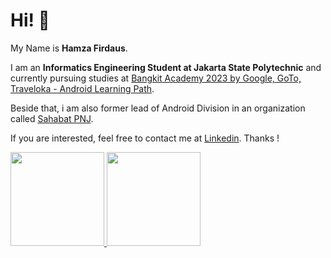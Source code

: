 # Hi! 👋

My Name is **Hamza Firdaus**.

I am an **Informatics Engineering Student at Jakarta State Polytechnic** and currently pursuing studies at [Bangkit Academy 2023 by Google, GoTo, Traveloka - Android Learning Path](https://grow.google/intl/id_id/bangkit/).

Beside that, i am also former lead of Android Division in an organization called [Sahabat PNJ](https://www.instagram.com/sahabat_pnj/).

If you are interested, feel free to contact me at [Linkedin](https://www.linkedin.com/in/hamza-firdaus-439709153/). Thanks !

<p align="left">
<a href="https://github.com/hamzafrd">
  <img height="150em" src="https://github-readme-stats-eight-theta.vercel.app/api?username=hamzafrd&show_icons=true&theme=algolia&include_all_commits=true&count_private=true"/>
   <img height="150em" src="https://github-readme-stats-eight-theta.vercel.app/api/top-langs/?username=hamzafrd&layout=compact&langs_count=8&theme=algolia&hide=html&exclude_repo=hamzafrd.github.io"/>
</a>
</p>
</a>
</p>
